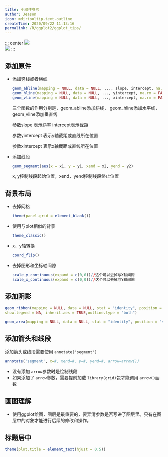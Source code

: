 ```yaml
---
title: 小部件参考
author: Jeason
icon: mdi:tooltip-text-outline
createTime: 2020/09/22 11:13:16
permalink: /R/ggplot2/ggplot_tips/
---
```


::: center
![](https://cdn.jsdelivr.net/gh/Moonerss/CDN/paper/ggplottheme/20200627183728.png)  
![](https://cdn.jsdelivr.net/gh/Moonerss/CDN/paper/ggplottheme/20200627183936.png)
:::

## 添加原件

+ 添加竖线或者横线

  ```r
  geom_abline(mapping = NULL, data = NULL, ..., slope, intercept, na.rm = FALSE, show.legend = NA)
  geom_hline(mapping = NULL, data = NULL, ..., yintercept, na.rm = FALSE, show.legend = NA)
  geom_vline(mapping = NULL, data = NULL, ..., xintercept, na.rm = FALSE, show.legend = NA)
  ```

  三个函数的作用分别是，geom_abline添加斜线， geom_hline添加水平线，geom_vline添加垂直线

  参数slope 表示斜率  intercept表示截距

  参数yintercept  表示y轴截距或直线所在位置

  参数xintercept  表示x轴截距或直线所在位置
+ 添加线段

  ```r
  geom_segment(aes(x = x1, y = y1, xend = x2, yend = y2)
  ```

  x, y控制线段起始位置，xend，yend控制线段终止位置

## 背景布局

+ 去掉网格

  ```r
  theme(panel.grid = element_blank())
  ```
+ 使用与plot相似的背景

  ```r
  theme_classic()
  ```
+ x，y轴转换

  ```r
  coord_flip()
  ```
+ 去掉图形和坐标轴间隙

  ```r
  scale_y_continuous(expand = c(0,0))//这个可以去掉与X轴间隙
  scale_x_continuous(expand = c(0,0))//这个可以去掉与Y轴间隙
  ```

## 添加阴影

```r
geom_ribbon(mapping = NULL, data = NULL, stat = "identity", position = "identity", ..., na.rm = FALSE, orientation = NA,
show.legend = NA, inherit.aes = TRUE,outline.type = "both")

geom_area(mapping = NULL, data = NULL, stat = "identity", position = "stack", na.rm = FALSE, orientation = NA, show.legend = NA, inherit.aes = TRUE, ..., outline.type = "upper")
```

## 添加箭头和线段

添加箭头或线段需要使用 `annotate('segment')`

```r
annotate('segment', x=#, xend=#, y=#, yend=#, arrow=arrow())
```

- 没有添加 `arrow`参数时是绘制线段
- 如果添加了 `arrow`参数，需要提前加载 `library(grid)`包才能调用 `arrow()`函数

## 画图理解

+ 使用ggplot绘图，图层是最重要的，要弄清参数是否写进了图层里。只有在图层中的对象才能进行后续的修改和操作。

## 标题居中

```r
theme(plot.title = element_text(hjust = 0.5))
```
